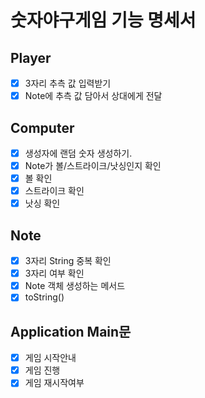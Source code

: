 # 숫자야구게임 기능 명세서

## Player

- [X] 3자리 추측 값 입력받기
- [X] Note에 추측 값 담아서 상대에게 전달

## Computer

- [X] 생성자에 랜덤 숫자 생성하기.
- [X] Note가 볼/스트라이크/낫싱인지 확인
- [X] 볼 확인
- [X] 스트라이크 확인
- [X] 낫싱 확인

## Note

- [X] 3자리 String 중복 확인
- [X] 3자리 여부 확인
- [X] Note 객체 생성하는 메서드
- [X] toString()

## Application Main문

- [X] 게임 시작안내
- [X] 게임 진행
- [X] 게임 재시작여부